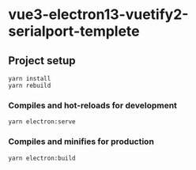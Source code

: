 # vue3-electron13-vuetify2-serialport-templete

## Project setup
```
yarn install
yarn rebuild
```

### Compiles and hot-reloads for development
```
yarn electron:serve
```

### Compiles and minifies for production
```
yarn electron:build
```
